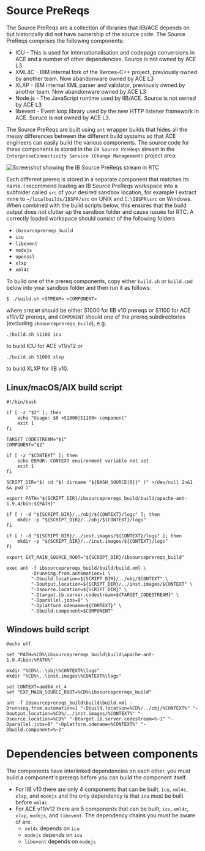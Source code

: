# Source PreReqs

The Source PreReqs are a collection of libraries that IIB/ACE depends on but historically did not have ownership of the source code. The Source PreReqs comprises the following components:

* ICU - This is used for internationalisation and codepage conversions in ACE and a number of other dependencies. Source is not owned by ACE L3
* XML4C - IBM internal fork of the Xerces-C++ project, previously owned by another team. Now abandonware owned by ACE L3
* XLXP - IBM internal XML parser and validator, previously owned by another team. Now abandonware owned by ACE L3
* Node.js - The JavaScript runtime used by IIB/ACE. Source is not owned by ACE L3
* libevent - Event loop library used by the new HTTP listener framework in ACE. Soruce is not owned by ACE L3.

The Source PreReqs are built using `ant` wrapper builds that hides all the messy differences between the different build systems so that ACE engineers can easily build the various components. The source code for these components is stored in the `IB Source PreReqs` stream in the `EnterpriseConnectivity Service (Change Management)` project area:

![Screenshot showing the IB Source PreReqs stream in RTC](./images/ib_source_prereqs.png)

Each different prereq is stored in a separate component that matches its name. I recommend loading an IB Source PreReqs workspace into a subfolder called `src` of your desired sandbox location, for example I extract mine to `~/localbuilds/IBSPR/src` on UNIX and `C:\IBSPR\src` on Windows. When combined with the build scripts below, this ensures that the build output does not clutter up the sandbox folder and cause issues for RTC. A correctly loaded workspace should consist of the following folders

* `ibsourceprereqs_build`
* `icu`
* `libevent`
* `nodejs`
* `openssl`
* `xlxp`
* `xml4c`

To build one of the prereq components, copy either `build.sh` or `build.cmd` below into your sandbox folder and then run it as follows:

```
$ ./build.sh <STREAM> <COMPONENT>
```
where `STREAM` should be either S1000 for IIB v10 prereqs or S1100 for ACE v11/v12 prereqs, and `COMPONENT` should one of the prereq subdirectories (excluding `ibsourceprereqs_build`), e.g.
```
./build.sh S1100 icu
```
to build ICU for ACE v11/v12 or
```
./build.sh S1000 xlxp
```
to build XLXP for IIB v10.

## Linux/macOS/AIX build script
```
#!/bin/bash

if [ -z "$2" ]; then
    echo "Usage: $0 <S1000|S1100> component"
    exit 1
fi

TARGET_CODESTREAM="$1"
COMPONENT="$2"

if [ -z "$CONTEXT" ]; then
    echo ERROR: CONTEXT environment variable not set
    exit 1
fi

SCRIPT_DIR="$( cd "$( dirname "${BASH_SOURCE[0]}" )" >/dev/null 2>&1 && pwd )"

export PATH="${SCRIPT_DIR}/ibsourceprereqs_build/build/apache-ant-1.9.4/bin:${PATH}"

if [ ! -d "${SCRIPT_DIR}/../obj/${CONTEXT}/logs" ]; then
    mkdir -p "${SCRIPT_DIR}/../obj/${CONTEXT}/logs"
fi

if [ ! -d "${SCRIPT_DIR}/../inst.images/${CONTEXT}/logs" ]; then
    mkdir -p "${SCRIPT_DIR}/../inst.images/${CONTEXT}/logs"
fi

export EXT_MAIN_SOURCE_ROOT="${SCRIPT_DIR}/ibsourceprereqs_build"

exec ant -f ibsourceprereqs_build/build/build.xml \
         -Drunning.from.automation=1 \
         "-Dbuild.location=${SCRIPT_DIR}/../obj/$CONTEXT" \
         "-Doutput.location=${SCRIPT_DIR}/../inst.images/$CONTEXT" \
         "-Dsource.location=${SCRIPT_DIR}" \
         "-Dtarget.ib.server.codestream=${TARGET_CODESTREAM}" \
         "-Dparallel.jobs=8" \
         "-Dplatform.odename=${CONTEXT}" \
         "-Dbuild.component=$COMPONENT"
```

## Windows build script
```
@echo off

set "PATH=%CD%\ibsourceprereqs_build\build\apache-ant-1.9.4\bin;%PATH%"

mkdir "%CD%\..\obj\%CONTEXT%\logs"
mkdir "%CD%\..\inst.images\%CONTEXT%\logs"

set CONTEXT=amd64_nt_4
set "EXT_MAIN_SOURCE_ROOT=%CD%\ibsourceprereqs_build"

ant -f ibsourceprereqs_build\build\build.xml -Drunning.from.automation=1 "-Dbuild.location=%CD%/../obj/%CONTEXT%" "-Doutput.location=%CD%/../inst.images/%CONTEXT%" "-Dsource.location=%CD%" "-Dtarget.ib.server.codestream=%~1" "-Dparallel.jobs=8" "-Dplatform.odename=%CONTEXT%" "-Dbuild.component=%~2"
```

# Dependencies between components

The components have interlinked dependencies on each other, you must build a component's prereqs before you can build the component itself. 

* For IIB v10 there are only 4 components that can be built, `icu`, `xml4c`, `xlxp`, and `nodejs` and the only dependency is that `icu` must be built before `xml4c`. 
* For ACE v11/v12 there are 5 components that can be built, `icu`, `xml4c`, `xlxp`, `nodejs`, and `libevent`. The dependency chains you must be aware of are:
    * `xml4c` depends on `icu`
    * `nodejs` depends on `icu`
    * `libevent` depends on `nodejs`
